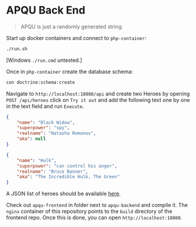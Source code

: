 # APQU Back End

> APQU is just a randomly generated string.

Start up docker containers and connect to `php-container`:

```bash
./run.sh
```

[Windows `./run.cmd` untested.]

Once in `php-container` create the database schema:

```bash
con doctrine:schema:create
```

Navigate to `http://localhost:18080/api` and create two Heroes by opening `POST /api/heroes` click on `Try it out` and add the following text one by one in the text field and run `Execute`.

```json
{
    "name": "Black Widow",
    "superpower": "spy",
    "realname": "Natasha Romanov",
    "aka": null
}
```

```json
{
    "name": "Hulk",
    "superpower": "can control his anger",
    "realname": "Bruce Banner",
    "aka": "The Incredible Hulk, The Green"
}
```


A JSON list of heroes should be available [here](http://localhost:18080/api/heroes.json).

Check out `apqu-frontend` in folder next to `apqu-backend` and compile it. The `nginx` container of this repository points to the `build` directory of the frontend repo. Once this is done, you can open `http://localhost:18080`.
